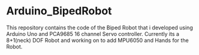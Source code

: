 # Arduino_BipedRobot
This repository contains the code of the Biped Robot that i developed using Arduino Uno and PCA9685 16 channel Servo controller.
Currently its a 8+1(neck) DOF Robot and working on to add MPU6050 and Hands for the Robot. 
